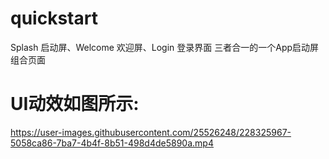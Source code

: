# quickstart
Splash 启动屏、Welcome 欢迎屏、Login 登录界面 三者合一的一个App启动屏组合页面

# UI动效如图所示:


https://user-images.githubusercontent.com/25526248/228325967-5058ca86-7ba7-4b4f-8b51-498d4de5890a.mp4

